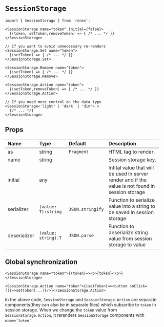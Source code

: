 # `SessionStorage`

```TSX
import { SessionStorage } from 'renex';

<SessionStorage name="token" initial={false}>
  {(token, setToken,removeToken) => { /* ... */ }}
</SessionStorage>

// If you want to avoid unnecessary re-renders
<SessionStorage.Set name="token">
  {(setToken) => { /* ... */ }}
</SessionStorage.Set>

<SessionStorage.Remove name="token">
  {(setToken) => { /* ... */ }}
</SessionStorage.Remove>

<SessionStorage.Action name="token">
  {(setToken,removeToken) => { /* ... */ }}
</SessionStorage.Action>

// If you need more control on the data type
<SessionStorage<'light' | 'dark' | 'dim'> >
  {/* ... */}
</SessionStorage>
```

## Props

| Name | Type | Default | Description 
| :--- | :--- | :------ | :----------
| as | string | `Fragment` | HTML tag to render.
| name | string |  | Session storage key.
| initial | any |  | Intital value that will be used in server render and if the value is not found in session storage
| serializer | `(value: T):string` | `JSON.stringify` | Function to serialize value into a string to be saved in session storage
| deserializer | `(value: string):T` | `JSON.parse` | Function to deserialize string value from session storage to value

## Global synchronization

```TSX
<SessionStorage name="token">{(token)=><p>{token}</p>}</SessionStorage>

<SessionStorage.Action name="token">{(setToken)=><button onClick={()=>setToken(...)}/>}</SessionStorage.Action>
```

In the above code, `SessionStorage` and `SessionStorage.Action` are separate components(they can also be in separate files) which subscribe to `token` in session storage. When we change the `token` value from `SessionStorage.Action`, it rerenders `SessionStorage` components with `name='token'`.